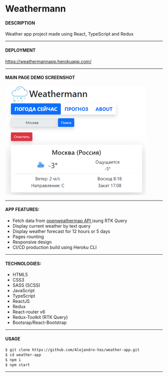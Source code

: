 # Weathermann

#### DESCRIPTION

Weather app project made using React, TypeScript and Redux

---

#### DEPLOYMENT

https://weathermannapp.herokuapp.com/

---

#### MAIN PAGE DEMO SCREENSHOT

<img src="https://github.com/Alejandro-Vas/weather-app/blob/master/app-mainPage-screen.png?raw=true" alt="main page screenshot" style="width:450px;"/>

---

#### APP FEATURES:

- Fetch data from [openweathermap API ](https://openweathermap.org/) isung RTK Query
- Display current weather by text query
- Display weather forecast for 12 hours or 5 days
- Pages rounting
- Responsive design
- CI/CD production build using Heroku CLI

---

#### TECHNOLOGIES:

- HTML5
- CSS3
- SASS (SCSS)
- JavaScript
- TypeScript
- ReactJS
- Redux
- React-router v6
- Redux-Toolkit (RTK Query)
- Bootsrap/React-Bootstrap

---

#### USAGE

```
$ git clone https://github.com/Alejandro-Vas/weather-app.git
$ cd weather-app
$ npm i
$ npm start
```

---
